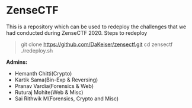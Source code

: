 # ZenseCTF

This is a repository which can be used to redeploy the challenges that we had conducted during ZenseCTF 2020. Steps to redeploy

> git clone https://github.com/DaKeiser/zensectf.git
> cd zensectf
> ./redeploy.sh

**Admins:**
- Hemanth Chitti(Crypto)
- Kartik Sama(Bin-Exp & Reversing)
- Pranav Vardia(Forensics & Web)
- Ruturaj Mohite(Web & Misc)
- Sai Rithwik M(Forensics, Crypto and Misc)

